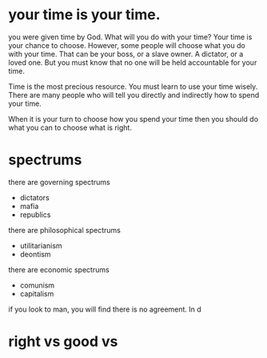 # your time is your time.

you were given time by God. What will you do with your time? Your time is your chance to choose. However, some people will choose what you do with your time. That can be your boss, or a slave owner. A dictator, or a loved one. But you must know that no one will be held accountable for your time.

Time is the most precious resource. You must learn to use your time wisely. There are many people who will tell you directly and indirectly how to spend your time.

When it is your turn to choose how you spend your time then you should do what you can to choose what is right.

# spectrums

there are governing spectrums
- dictators
- mafia
- republics

there are philosophical spectrums
- utilitarianism
- deontism

there are economic spectrums
- comunism
- capitalism



if you look to man, you will find there is no agreement. In d
  
# right vs good vs 